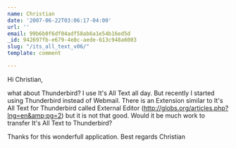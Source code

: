 ```yaml
---
name: Christian
date: '2007-06-22T03:06:17-04:00'
url: ''
email: 99b6b0f6df04adf58ab6a1e54b16ed5d
_id: 942697fb-e679-4e8c-aede-613c948a6003
slug: "/its_all_text_v06/"
template: comment

---
```


Hi Christian,

what about Thunderbird?
I use It's All Text all day. But recently I started using Thunderbird instead of Webmail. There is an Extension similar to It's All Text for Thunderbird called External Editor (http://globs.org/articles.php?lng=en&amp;pg=2) but it is not that good.
Would it be much work to transfer It's All Text to Thunderbird?

Thanks for this wonderfull application.
Best regards
Christian
